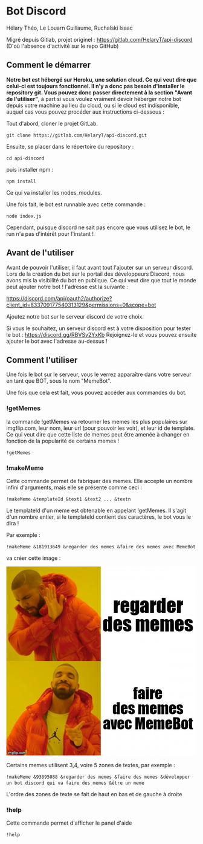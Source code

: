 # Bot Discord

Hélary Théo, Le Louarn Guillaume, Ruchalski Isaac

Migré depuis Gitlab, projet originel : https://gitlab.com/HelaryT/api-discord (D'où l'absence d'activité sur le repo GitHub)
## Comment le démarrer

**Notre bot est hébergé sur Heroku, une solution cloud. Ce qui veut dire que celui-ci est toujours fonctionnel. Il n'y a donc pas besoin d'installer le repository git. Vous pouvez donc passer directement à la section "Avant de l'utiliser"**, à part si vous voulez vraiment devoir héberger notre bot depuis votre machine au lieu du cloud, ou si le cloud est indisponible, auquel cas vous pouvez procéder aux instructions ci-dessous :

Tout d'abord, cloner le projet GitLab.

    git clone https://gitlab.com/HelaryT/api-discord.git

Ensuite, se placer dans le répertoire du repository :

    cd api-discord

puis installer npm :

    npm install

Ce qui va installer les nodes_modules.

Une fois fait, le bot est runnable avec cette commande :

    node index.js

Cependant, puisque discord ne sait pas encore que vous utilisez le bot, le run n'a pas d'intérêt pour l'instant !

## Avant de l'utiliser

Avant de pouvoir l'utiliser, il faut avant tout l'ajouter sur un serveur discord.
Lors de la création du bot sur le portail des développeurs Discord, nous avons mis la visibilité du bot en publique. Ce qui veut dire que tout le monde peut ajouter notre bot ! l'adresse est la suivante :

https://discord.com/api/oauth2/authorize?client_id=833709177540313129&permissions=0&scope=bot

Ajoutez notre bot sur le serveur discord de votre choix.

Si vous le souhaitez, un serveur discord est à votre disposition pour tester le bot : https://discord.gg/RBVSv2YxKb Rejoignez-le et vous pouvez ensuite ajouter le bot avec l'adresse au-dessus !

## Comment l'utiliser

Une fois le bot sur le serveur, vous le verrez apparaître dans votre serveur en tant que BOT, sous le nom "MemeBot".

Une fois que cela est fait, vous pouvez accéder aux commandes du bot.

### !getMemes

la commande !getMemes va retourner les memes les plus populaires sur imgflip.com, leur nom, leur url (pour pouvoir les voir), et leur id de template. Ce qui veut dire que cette liste de memes peut être amenée à changer en fonction de la popularité de certains memes !

    !getMemes

### !makeMeme

Cette commande permet de fabriquer des memes. Elle accepte un nombre infini d'arguments, mais elle se présente comme ceci :

    !makeMeme &templateId &text1 &text2 ... &textn

Le templateId d'un meme est obtenable en appelant !getMemes. Il s'agit d'un nombre entier, si le templateId contient des caractères, le bot vous le dira !

Par exemple :

    !makeMeme &181913649 &regarder des memes &faire des memes avec MemeBot

va créer cette image :

![alt text](drake.jpg "Drake meme")

Certains memes utilisent 3,4, voire 5 zones de textes, par exemple :

    !makeMeme &93895088 &regarder des memes &faire des memes &développer un bot discord qui va faire des memes &être un meme

L'ordre des zones de texte se fait de haut en bas et de gauche à droite

### !help

Cette commande permet d'afficher le panel d'aide

    !help
